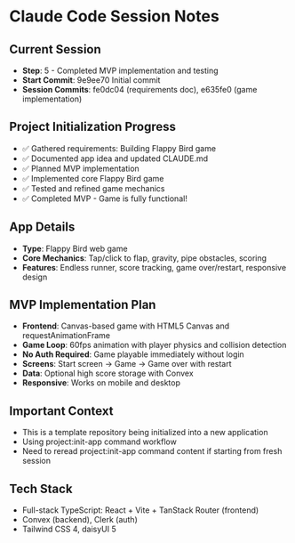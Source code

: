 # Claude Code Session Notes

## Current Session
- **Step**: 5 - Completed MVP implementation and testing
- **Start Commit**: 9e9ee70 Initial commit  
- **Session Commits**: fe0dc04 (requirements doc), e635fe0 (game implementation)

## Project Initialization Progress
- ✅ Gathered requirements: Building Flappy Bird game
- ✅ Documented app idea and updated CLAUDE.md
- ✅ Planned MVP implementation
- ✅ Implemented core Flappy Bird game
- ✅ Tested and refined game mechanics
- ✅ Completed MVP - Game is fully functional!

## App Details
- **Type**: Flappy Bird web game
- **Core Mechanics**: Tap/click to flap, gravity, pipe obstacles, scoring
- **Features**: Endless runner, score tracking, game over/restart, responsive design

## MVP Implementation Plan
- **Frontend**: Canvas-based game with HTML5 Canvas and requestAnimationFrame
- **Game Loop**: 60fps animation with player physics and collision detection
- **No Auth Required**: Game playable immediately without login
- **Screens**: Start screen → Game → Game over with restart
- **Data**: Optional high score storage with Convex
- **Responsive**: Works on mobile and desktop

## Important Context
- This is a template repository being initialized into a new application
- Using project:init-app command workflow
- Need to reread project:init-app command content if starting from fresh session

## Tech Stack
- Full-stack TypeScript: React + Vite + TanStack Router (frontend)
- Convex (backend), Clerk (auth)
- Tailwind CSS 4, daisyUI 5